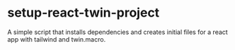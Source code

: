 # setup-react-twin-project
A simple script that installs dependencies and creates initial files for a react app with tailwind and twin.macro.
